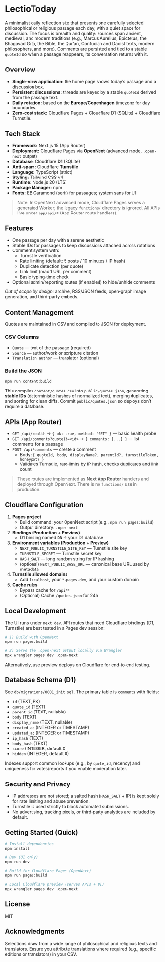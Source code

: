 # LectioToday

A minimalist daily reflection site that presents one carefully selected philosophical or religious passage each day, with a quiet space for discussion. The focus is breadth and quality: sources span ancient, medieval, and modern traditions (e.g., Marcus Aurelius, Epictetus, the Bhagavad Gītā, the Bible, the Qur’an, Confucian and Daoist texts, modern philosophers, and more). Comments are persisted and tied to a stable `quoteId` so when a passage reappears, its conversation returns with it.

## Overview

- **Single‑view application:** the home page shows today’s passage and a discussion box.
- **Persistent discussions:** threads are keyed by a stable `quoteId` derived from the passage text.
- **Daily rotation:** based on the **Europe/Copenhagen** timezone for day boundaries.
- **Zero‑cost stack:** Cloudflare Pages + Cloudflare D1 (SQLite) + Cloudflare Turnstile.

## Tech Stack

- **Framework:** Next.js 15 (App Router)
- **Deployment:** Cloudflare Pages via **OpenNext** (advanced mode, `.open-next` output)
- **Database:** Cloudflare **D1** (SQLite)
- **Anti‑spam:** Cloudflare **Turnstile**
- **Language:** TypeScript (strict)
- **Styling:** Tailwind CSS v4
- **Runtime:** Node.js 20 (LTS)
- **Package Manager:** npm
- **Fonts:** EB Garamond (serif) for passages; system sans for UI

> Note: In OpenNext advanced mode, Cloudflare Pages serves a generated Worker; the legacy `functions/` directory is ignored. All APIs live under **`app/api/*`** (App Router route handlers).

## Features

- One passage per day with a serene aesthetic
- Stable IDs for passages to keep discussions attached across rotations
- Comment system with:
  - Turnstile verification
  - Rate limiting (default: 5 posts / 10 minutes / IP hash)
  - Duplicate detection (per quote)
  - Link limit (max 1 URL per comment)
  - Basic typing‑time check
- Optional admin/reporting routes (if enabled) to hide/unhide comments

*Out of scope by design:* archive, RSS/JSON feeds, open‑graph image generation, and third‑party embeds.

## Content Management

Quotes are maintained in CSV and compiled to JSON for deployment.

### CSV Columns

- `Quote` — text of the passage (required)
- `Source` — author/work or scripture citation
- `Translation author` — translator (optional)

### Build the JSON

```bash
npm run content:build
```
This compiles `content/quotes.csv` into `public/quotes.json`, generating **stable IDs** (deterministic hashes of normalized text), merging duplicates, and sorting for clean diffs. Commit `public/quotes.json` so deploys don’t require a database.

## APIs (App Router)

- `GET /api/health` → `{ ok: true, method: "GET" }` — basic health probe
- `GET /api/comments?quoteId=<id>` → `{ comments: [...] }` — list comments for a passage
- `POST /api/comments` — create a comment
  - Body: `{ quoteId, body, displayName?, parentId?, turnstileToken, honeypot? }`
  - Validates Turnstile, rate‑limits by IP hash, checks duplicates and link count

> These routes are implemented as **Next App Router** handlers and deployed through OpenNext. There is no `functions/` use in production.

## Cloudflare Configuration

1. **Pages project**
   - Build command: your OpenNext script (e.g., `npm run pages:build`)
   - Output directory: `.open-next`
2. **Bindings (Production + Preview)**
   - D1 binding named **`DB`** → your D1 database
3. **Environment variables (Production + Preview)**
   - `NEXT_PUBLIC_TURNSTILE_SITE_KEY` — Turnstile site key
   - `TURNSTILE_SECRET` — Turnstile secret key
   - `HASH_SALT` — long random string for IP hashing
   - (optional) `NEXT_PUBLIC_BASE_URL` — canonical base URL used by metadata
4. **Turnstile allowed domains**
   - Add `localhost`, your `*.pages.dev`, and your custom domain
5. **Cache rules**
   - Bypass cache for `/api/*`
   - (Optional) Cache `/quotes.json` for 24h

## Local Development

The UI runs under `next dev`. API routes that need Cloudflare bindings (D1, Turnstile) are best tested in a Pages dev session:

```bash
# 1) Build with OpenNext
npm run pages:build

# 2) Serve the .open-next output locally via Wrangler
npx wrangler pages dev .open-next
```

Alternatively, use preview deploys on Cloudflare for end‑to‑end testing.

## Database Schema (D1)

See `db/migrations/0001_init.sql`. The primary table is `comments` with fields:

- `id` (TEXT, PK)
- `quote_id` (TEXT)
- `parent_id` (TEXT, nullable)
- `body` (TEXT)
- `display_name` (TEXT, nullable)
- `created_at` (INTEGER or TIMESTAMP)
- `updated_at` (INTEGER or TIMESTAMP)
- `ip_hash` (TEXT)
- `body_hash` (TEXT)
- `score` (INTEGER, default 0)
- `hidden` (INTEGER, default 0)

Indexes support common lookups (e.g., by `quote_id`, recency) and uniqueness for votes/reports if you enable moderation later.

## Security and Privacy

- IP addresses are not stored; a salted hash (`HASH_SALT` + IP) is kept solely for rate limiting and abuse prevention.
- Turnstile is used strictly to block automated submissions.
- No advertising, tracking pixels, or third‑party analytics are included by default.

## Getting Started (Quick)

```bash
# Install dependencies
npm install

# Dev (UI only)
npm run dev

# Build for Cloudflare Pages (OpenNext)
npm run pages:build

# Local Cloudflare preview (serves APIs + UI)
npx wrangler pages dev .open-next
```

## License

MIT

## Acknowledgments

Selections draw from a wide range of philosophical and religious texts and translators. Ensure you attribute translations where required (e.g., specific editions or translators) in your CSV.
